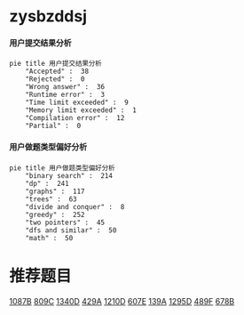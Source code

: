 # zysbzddsj

<!-- tabs:start -->



#### **用户提交结果分析**

```mermaid
pie title 用户提交结果分析
    "Accepted" :  38
    "Rejected" :  0
    "Wrong answer" :  36
    "Runtime error" :  3
    "Time limit exceeded" :  9
    "Memory limit exceeded" :  1
    "Compilation error" :  12
    "Partial" :  0
```

#### **用户做题类型偏好分析**

```mermaid
pie title 用户做题类型偏好分析
    "binary search" :  214
    "dp" :  241
    "graphs" :  117
    "trees" :  63
    "divide and conquer" :  8
    "greedy" :  252
    "two pointers" :  45
    "dfs and similar" :  50
    "math" :  50
```



<!-- tabs:end -->
# 推荐题目
[1087B](https://codeforces.com/contest/1087/problem/B)
[809C](https://codeforces.com/contest/809/problem/C)
[1340D](https://codeforces.com/contest/1340/problem/D)
[429A](https://codeforces.com/contest/429/problem/A)
[1210D](https://codeforces.com/contest/1210/problem/D)
[607E](https://codeforces.com/contest/607/problem/E)
[139A](https://codeforces.com/contest/139/problem/A)
[1295D](https://codeforces.com/contest/1295/problem/D)
[489F](https://codeforces.com/contest/489/problem/F)
[678B](https://codeforces.com/contest/678/problem/B)
